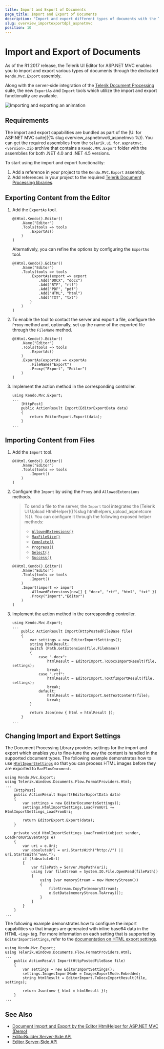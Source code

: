 ```yaml
---
title: Import and Export of Documents
page_title: Import and Export of Documents
description: "Import and export different types of documents with the Telerik UI Editor for ASP.NET MVC."
slug: overview_importexportdpl_aspnetmvc
position: 10
---
```


# Import and Export of Documents

As of the R1 2017 release, the Telerik UI Editor for ASP.NET MVC enables you to import and export various types of documents through the dedicated `Kendo.Mvc.Export` assembly.

Along with the server-side integration of the [Telerik Document Processing](http://docs.telerik.com/devtools/document-processing/introduction) suite, the new `ExportAs` and `Import` tools which utilize the import and export functionality are available.

![Importing and exporting an animation](import-export-animation.gif)

## Requirements

The import and export capabilities are bundled as part of the [UI for ASP.NET MVC suite]({% slug overview_aspnetmvc6_aspnetmvc %}). You can get the required assemblies from the `telerik.ui.for.aspnetmvc.<version>.zip` archive that contains a `Kendo.MVC.Export` folder with the assemblies for both .NET 4.0 and .NET 4.5 versions.

To start using the import and export functionality:

1. Add a reference in your project to the `Kendo.MVC.Export` assembly.
1. Add references in your project to the required [Telerik Document Processing libraries](http://docs.telerik.com/devtools/document-processing/introduction#libraries).

## Exporting Content from the Editor

1. Add the `ExportAs` tool.

    ```Razor
    @(Html.Kendo().Editor()
        .Name("Editor")
        .Tools(tools => tools
            .ExportAs()
        )
    )
    ```

    Alternatively, you can refine the options by configuring the `ExportAs` tool.

    ```Razor
    @(Html.Kendo().Editor()
        .Name("Editor")
        .Tools(tools => tools
            .ExportAs(export => export
                .Add("DOCX", "docx")
                .Add("RTF", "rtf")
                .Add("PDF", "pdf")
                .Add("HTML", "html")
                .Add("TXT", "txt")
            )
        )
    )
    ```

1. To enable the tool to contact the server and export a file, configure the `Proxy` method and, optionally, set up the name of the exported file through the `FileName` method.

    ```Razor
    @(Html.Kendo().Editor()
        .Name("Editor")
        .Tools(tools => tools
            .ExportAs()
        )
        .ExportAs(exportAs => exportAs
            .FileName("Export")
            .Proxy("Export", "Editor")
        )
    )
    ```

1. Implement the action method in the corresponding controller.

    ```
    using Kendo.Mvc.Export;
    ...
        [HttpPost]
        public ActionResult Export(EditorExportData data)
        {
            return EditorExport.Export(data);
        }
    ...
    ```

## Importing Content from Files

1. Add the `Import` tool.

    ```Razor
    @(Html.Kendo().Editor()
        .Name("Editor")
        .Tools(tools => tools
            .Import()
        )
    )
    ```

1. Configure the `Import` by using the `Proxy` and `AllowedExtensions` methods.

    > To send a file to the server, the `Import` tool integrates the [Telerik UI Upload HtmlHelper]({%slug htmlhelpers_upload_aspnetcore %}). You can configure it through the following exposed helper methods:
    >
    > * [`AllowedExtensions()`](/api/Kendo.Mvc.UI.Fluent/UploadValidationSettingsBuilder#allowedextensionssystemstring)
    > * [`MaxFileSize()`](/api/Kendo.Mvc.UI.Fluent/UploadValidationSettingsBuilder#maxfilesizesystemnullablesystemdouble)
    > * [`Complete()`](/api/Kendo.Mvc.UI.Fluent/UploadEventBuilder#completesystemstring)
    > * [`Progress()`](/api/Kendo.Mvc.UI.Fluent/UploadEventBuilder#progresssystemstring)
    > * [`Select()`](/api/Kendo.Mvc.UI.Fluent/UploadEventBuilder#selectsystemstring)
    > * [`Success()`](/api/Kendo.Mvc.UI.Fluent/UploadEventBuilder#successsystemstring)

    ```Razor
    @(Html.Kendo().Editor()
        .Name("Editor")
        .Tools(tools => tools
            .Import()
        )
        .Import(import => import
            .AllowedExtensions(new[] { "docx", "rtf", "html", "txt" })
            .Proxy("Import","Editor")
        )
    )
    ```

1. Implement the action method in the corresponding controller.

    ```
    using Kendo.Mvc.Export;
    ...
        public ActionResult Import(HttpPostedFileBase file)
        {
            var settings = new EditorImportSettings();
            string htmlResult;
            switch (Path.GetExtension(file.FileName))
            {
                case ".docx":
                    htmlResult = EditorImport.ToDocxImportResult(file, settings);
                    break;
                case ".rtf":
                    htmlResult = EditorImport.ToRtfImportResult(file, settings);
                    break;
                default:
                    htmlResult = EditorImport.GetTextContent(file);
                    break;
            }

            return Json(new { html = htmlResult });
        }
    ...
    ```

## Changing Import and Export Settings

The Document Processing Library provides settings for the import and export which enables you to fine-tune the way the content is handled in the supported document types. The following example demonstrates how to use [`HtmlImportSettings`](http://docs.telerik.com/devtools/document-processing/libraries/radwordsprocessing/formats-and-conversion/html/settings) so that you can process HTML images before they are exported to `RadFlowDocument`.

```
using Kendo.Mvc.Export;
using Telerik.Windows.Documents.Flow.FormatProviders.Html;
...
    [HttpPost]
    public ActionResult Export(EditorExportData data)
    {
        var settings = new EditorDocumentsSettings();
        settings.HtmlImportSettings.LoadFromUri += HtmlImportSettings_LoadFromUri;

        return EditorExport.Export(data);
    }

    private void HtmlImportSettings_LoadFromUri(object sender, LoadFromUriEventArgs e)
    {
        var uri = e.Uri;
        var absoluteUrl = uri.StartsWith("http://") || uri.StartsWith("www.");
        if (!absoluteUrl)
        {
            var filePath = Server.MapPath(uri);
            using (var fileStream = System.IO.File.OpenRead(filePath))
            {
                using (var memoryStream = new MemoryStream())
                {
                    fileStream.CopyTo(memoryStream);
                    e.SetData(memoryStream.ToArray());
                }
            }
        }
    }
...
```

The following example demonstrates how to configure the import capabilities so that images are generated with inline base64 data in the HTML `<img>` tag. For more information on each setting that is supported by `EditorImportSettings`, refer to the [documentation on HTML export settings](http://docs.telerik.com/devtools/document-processing/libraries/radwordsprocessing/formats-and-conversion/html/settings#export-settings).

```
using Kendo.Mvc.Export;
using Telerik.Windows.Documents.Flow.FormatProviders.Html;
...
    public ActionResult Import(HttpPostedFileBase file)
    {
        var settings = new EditorImportSettings();
        settings.ImagesImportMode = ImagesExportMode.Embedded;
        string htmlResult = EditorImport.ToDocxImportResult(file, settings);

        return Json(new { html = htmlResult });
    }
...
```

## See Also

* [Document Import and Export by the Editor HtmlHelper for ASP.NET MVC (Demo)](https://demos.telerik.com/aspnet-mvc/editor/import-export)
* [EditorBuilder Server-Side API](http://docs.telerik.com/aspnet-mvc/api/Kendo.Mvc.UI.Fluent/EditorBuilder)
* [Editor Server-Side API](/api/editor)

